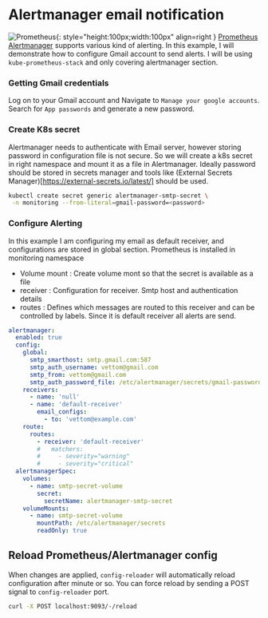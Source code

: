 # Alertmanager email notification
![Prometheus ](https://vettom-images.s3.eu-west-1.amazonaws.com/generic/alertmanager.jpg){: style="height:100px;width:100px" align=right }
[Prometheus Alertmanager](https://prometheus.io/docs/alerting/latest/alertmanager/) supports various kind of alerting. In this example, I will demonstrate how to configure Gmail account to send alerts. I will be using `kube-prometheus-stack` and only covering alertmanager section.

### Getting Gmail credentials
Log on to your Gmail account and Navigate to `Manage your google accounts`. Search for `App passwords` and generate a new password.

### Create K8s secret
Alertmanager needs to authenticate with Email server, however storing password in configuration file is not secure. So we will create a k8s secret in right namespace and mount it as a file in Alertmanager. Ideally password should be stored in secrets manager and tools like (External Secrets Manager)[https://external-secrets.io/latest/] should be used.
```bash
kubectl create secret generic alertmanager-smtp-secret \
 -n monitoring --from-literal=gmail-password=<password>
```

### Configure Alerting
In this example I am configuring my email as default receiver, and configurations are stored in global section. Prometheus is installed in monitoring namespace
- Volume mount   : Create volume mont so that the secret is available as a file
- receiver       : Configuration for receiver. Smtp host and authentication details
- routes         : Defines which messages are routed to this receiver and can be controlled by labels. Since it is default receiver all alerts are send.

```yaml
alertmanager:
  enabled: true
  config:
    global:
      smtp_smarthost: smtp.gmail.com:587
      smtp_auth_username: vettom@gmail.com
      smtp_from: vettom@gmail.com
      smtp_auth_password_file: /etc/alertmanager/secrets/gmail-password
    receivers:
      - name: 'null'
      - name: 'default-receiver'
        email_configs:
          - to: 'vettom@example.com'
    route:
      routes:
        - receiver: 'default-receiver'
        #   matchers:
        #     - severity="warning"
        #     - severity="critical"
  alertmanagerSpec:
    volumes: 
      - name: smtp-secret-volume
        secret:
          secretName: alertmanager-smtp-secret
    volumeMounts:
      - name: smtp-secret-volume
        mountPath: /etc/alertmanager/secrets
        readOnly: true
```

## Reload Prometheus/Alertmanager config
When changes are applied, `config-reloader` will automatically reload configuration after minute or so. You can force reload by sending a POST signal to `config-reloader` port. 
```bash
curl -X POST localhost:9093/-/reload
```